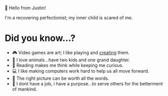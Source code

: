 👋 Hello from Justin!

I'm a recovering perfectionist; my inner child is scared of me.

# Did you know…?

- 🎮 Video games are art; I like playing and [creating](https://en.wikipedia.org/wiki/FIFA_08) them.
- 🐶 I love animals...have two kids and one grand daughter.
- 📖 Reading makes me think while keeping me curious. 
- 💻 I like making computers work hard to help us all move forward.
- 🎉 The right picture can be worth all the words.
- 👷 I dont have a job, i have a purpose...to serve others for the betterment of mankind.
